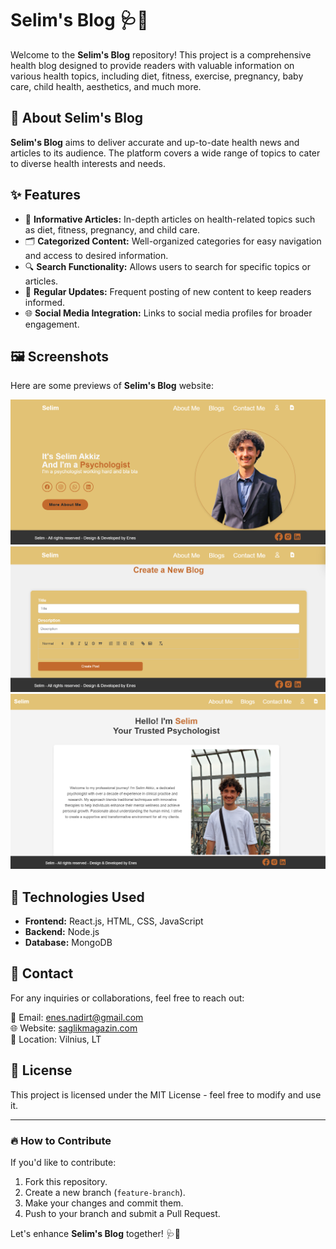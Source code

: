 # Selim's Blog 🩺📰  

Welcome to the **Selim's Blog** repository! This project is a comprehensive health blog designed to provide readers with valuable information on various health topics, including diet, fitness, exercise, pregnancy, baby care, child health, aesthetics, and much more.  

## 📌 About Selim's Blog  

**Selim's Blog** aims to deliver accurate and up-to-date health news and articles to its audience. The platform covers a wide range of topics to cater to diverse health interests and needs.  

## ✨ Features  

- 📝 **Informative Articles:** In-depth articles on health-related topics such as diet, fitness, pregnancy, and child care.  
- 🗂️ **Categorized Content:** Well-organized categories for easy navigation and access to desired information.  
- 🔍 **Search Functionality:** Allows users to search for specific topics or articles.  
- 📅 **Regular Updates:** Frequent posting of new content to keep readers informed.  
- 🌐 **Social Media Integration:** Links to social media profiles for broader engagement.  

## 🖼 Screenshots  

Here are some previews of **Selim's Blog** website:  

![Homepage Screenshot](/HomePage.png)  
![New Blog Page Screenshot](/NewBlog.png)  
![About Me Page Screenshot](/AboutMe.png)  


## 🚀 Technologies Used  

- **Frontend:** React.js, HTML, CSS, JavaScript  
- **Backend:** Node.js  
- **Database:** MongoDB

## 📩 Contact  

For any inquiries or collaborations, feel free to reach out:  

📧 Email: [enes.nadirt@gmail.com](mailto:enes.nadirt@gmail.com)  
🌐 Website: [saglikmagazin.com](http://saglikmagazin.com/)  
📍 Location: Vilnius, LT

## 📜 License  

This project is licensed under the MIT License - feel free to modify and use it.  

---  

### 🔥 How to Contribute  

If you'd like to contribute:  

1. Fork this repository.  
2. Create a new branch (`feature-branch`).  
3. Make your changes and commit them.  
4. Push to your branch and submit a Pull Request.  

Let's enhance **Selim's Blog** together! 🩺📰  
